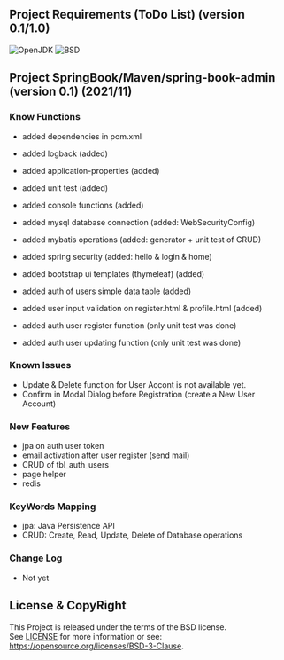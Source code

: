 
Project Requirements (ToDo List)
(version 0.1/1.0)
--------------------------------

![OpenJDK](https://img.shields.io/badge/OpenJDK-11-yellow.svg)
![BSD](https://img.shields.io/badge/License-BSD3-blue.svg)

## Project SpringBook/Maven/spring-book-admin (version 0.1) (2021/11)

### Know Functions
- added dependencies in pom.xml

- added logback (added)
- added application-properties (added) 
- added unit test (added)
- added console functions (added) 
- added mysql database connection (added: WebSecurityConfig)  
- added mybatis operations (added: generator + unit test of CRUD)
- added spring security (added: hello & login & home)
- added bootstrap ui templates (thymeleaf) (added)
- added auth of users simple data table (added)
- added user input validation on register.html & profile.html (added)

- added auth user register function (only unit test was done)
- added auth user updating function (only unit test was done)

### Known Issues
- Update & Delete function for User Accont is not available yet.
- Confirm in Modal Dialog before Registration (create a New User Account) 

### New Features
- jpa on auth user token
- email activation after user register (send mail)
- CRUD of tbl_auth_users
- page helper
- redis

### KeyWords Mapping
- jpa: Java Persistence API
- CRUD: Create, Read, Update, Delete of Database operations

### Change Log
- Not yet

## License & CopyRight
This Project is released under the terms of the BSD license.  
See [LICENSE](LICENSE.txt) for more information or see:  
https://opensource.org/licenses/BSD-3-Clause.
